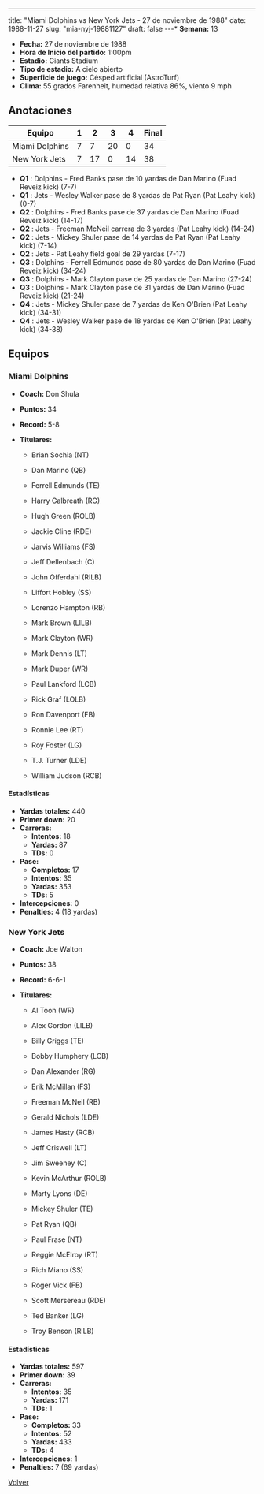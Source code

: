 ---
title: "Miami Dolphins vs New York Jets - 27 de noviembre de 1988"
date: 1988-11-27
slug: "mia-nyj-19881127"
draft: false
---* **Semana:** 13
* **Fecha:** 27 de noviembre de 1988
* **Hora de Inicio del partido:** 1:00pm
* **Estadio:** Giants Stadium
* **Tipo de estadio:** A cielo abierto
* **Superficie de juego:** Césped artificial (AstroTurf)
* **Clima:** 55 grados Farenheit, humedad relativa 86%, viento 9 mph




## Anotaciones
| Equipo | 1 | 2 | 3 | 4 | Final |
|--------|---|---|---|---|-------|
| Miami Dolphins  | 7 | 7 | 20 | 0  | 34 |
| New York Jets  | 7 | 17 | 0 | 14  | 38 |
* **Q1** : Dolphins - Fred Banks pase de 10 yardas de Dan Marino (Fuad Reveiz kick) (7-7)
* **Q1** : Jets - Wesley Walker pase de 8 yardas de Pat Ryan (Pat Leahy kick) (0-7)
* **Q2** : Dolphins - Fred Banks pase de 37 yardas de Dan Marino (Fuad Reveiz kick) (14-17)
* **Q2** : Jets - Freeman McNeil carrera de 3 yardas (Pat Leahy kick) (14-24)
* **Q2** : Jets - Mickey Shuler pase de 14 yardas de Pat Ryan (Pat Leahy kick) (7-14)
* **Q2** : Jets - Pat Leahy field goal de 29 yardas (7-17)
* **Q3** : Dolphins - Ferrell Edmunds pase de 80 yardas de Dan Marino (Fuad Reveiz kick) (34-24)
* **Q3** : Dolphins - Mark Clayton pase de 25 yardas de Dan Marino (27-24)
* **Q3** : Dolphins - Mark Clayton pase de 31 yardas de Dan Marino (Fuad Reveiz kick) (21-24)
* **Q4** : Jets - Mickey Shuler pase de 7 yardas de Ken O'Brien (Pat Leahy kick) (34-31)
* **Q4** : Jets - Wesley Walker pase de 18 yardas de Ken O'Brien (Pat Leahy kick) (34-38)


## Equipos


### Miami Dolphins
* **Coach:** Don Shula
* **Puntos:** 34
* **Record:** 5-8
* **Titulares:** 

  * Brian Sochia (NT) 

  * Dan Marino (QB) 

  * Ferrell Edmunds (TE) 

  * Harry Galbreath (RG) 

  * Hugh Green (ROLB) 

  * Jackie Cline (RDE) 

  * Jarvis Williams (FS) 

  * Jeff Dellenbach (C) 

  * John Offerdahl (RILB) 

  * Liffort Hobley (SS) 

  * Lorenzo Hampton (RB) 

  * Mark Brown (LILB) 

  * Mark Clayton (WR) 

  * Mark Dennis (LT) 

  * Mark Duper (WR) 

  * Paul Lankford (LCB) 

  * Rick Graf (LOLB) 

  * Ron Davenport (FB) 

  * Ronnie Lee (RT) 

  * Roy Foster (LG) 

  * T.J. Turner (LDE) 

  * William Judson (RCB) 

#### Estadísticas
* **Yardas totales:** 440
* **Primer down:** 20
* **Carreras:**
  * **Intentos:** 18
  * **Yardas:** 87
  * **TDs:** 0
* **Pase:**
  * **Completos:** 17
  * **Intentos:** 35
  * **Yardas:** 353
  * **TDs:** 5
* **Intercepciones:** 0
* **Penalties:** 4 (18 yardas)

### New York Jets
* **Coach:** Joe Walton
* **Puntos:** 38
* **Record:** 6-6-1
* **Titulares:** 

  * Al Toon (WR) 

  * Alex Gordon (LILB) 

  * Billy Griggs (TE) 

  * Bobby Humphery (LCB) 

  * Dan Alexander (RG) 

  * Erik McMillan (FS) 

  * Freeman McNeil (RB) 

  * Gerald Nichols (LDE) 

  * James Hasty (RCB) 

  * Jeff Criswell (LT) 

  * Jim Sweeney (C) 

  * Kevin McArthur (ROLB) 

  * Marty Lyons (DE) 

  * Mickey Shuler (TE) 

  * Pat Ryan (QB) 

  * Paul Frase (NT) 

  * Reggie McElroy (RT) 

  * Rich Miano (SS) 

  * Roger Vick (FB) 

  * Scott Mersereau (RDE) 

  * Ted Banker (LG) 

  * Troy Benson (RILB) 

#### Estadísticas
* **Yardas totales:** 597
* **Primer down:** 39
* **Carreras:**
  * **Intentos:** 35
  * **Yardas:** 171
  * **TDs:** 1
* **Pase:**
  * **Completos:** 33
  * **Intentos:** 52
  * **Yardas:** 433
  * **TDs:** 4
* **Intercepciones:** 1
* **Penalties:** 7 (69 yardas)


[Volver](/historia/1988)

